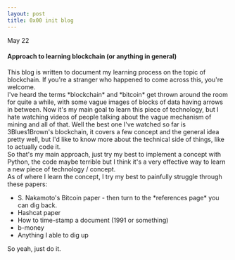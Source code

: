 ```yaml
---
layout: post
title: 0x00 init blog
---
```


May 22
<h4>Approach to learning blockchain (or anything in general)</h4>
This blog is written to document my learning process on the topic of blockchain. If you're a stranger who happened to come across this, you're welcome.<br>
I've heard the terms *blockchain* and *bitcoin* get thrown around the room for quite a while, with some vague images of blocks of data having arrows in between. Now it's my main goal to learn this piece of technology, but I hate watching videos of people talking about the vague mechanism of mining and all of that. Well the best one I've watched so far is 3Blues1Brown's blockchain, it covers a few concept and the general idea pretty well, but I'd like to know more about the technical side of things, like to actually code it.<br>
So that's my main approach, just try my best to implement a concept with Python, the code maybe terrible but I think it's a very effective way to learn a new piece of technology / concept.<br>
As of where I learn the concept, I try my best to painfully struggle through these papers:
<ul>
    <li>S. Nakamoto's Bitcoin paper - then turn to the *references page* you can dig back.</li>
    <li>Hashcat paper</li>
    <li>How to time-stamp a document (1991 or something)</li>
    <li>b-money</li>
    <li>Anything I able to dig up</li>
</ul>

So yeah, just do it. <br>
